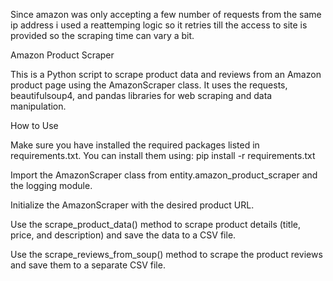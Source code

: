 Since amazon was only accepting a few number of requests from the same ip address i used a reattemping logic so it retries till
the access to site is provided so the scraping time can vary a bit.


Amazon Product Scraper

This is a Python script to scrape product data and reviews from an Amazon product page using the AmazonScraper class. 
It uses the requests, beautifulsoup4, and pandas libraries for web scraping and data manipulation.


How to Use

Make sure you have installed the required packages listed in requirements.txt. You can install them using:
pip install -r requirements.txt


Import the AmazonScraper class from entity.amazon_product_scraper and the logging module.

Initialize the AmazonScraper with the desired product URL.

Use the scrape_product_data() method to scrape product details (title, price, and description) and save the data to a 
CSV file.

Use the scrape_reviews_from_soup() method to scrape the product reviews and save them to a separate CSV file.